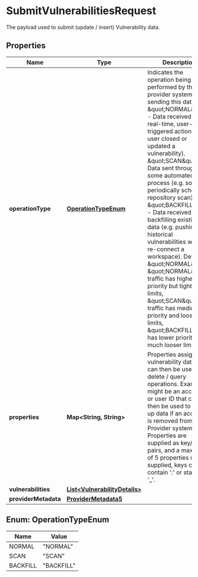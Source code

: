 

# SubmitVulnerabilitiesRequest

The payload used to submit (update / insert) Vulnerability data.

## Properties

| Name | Type | Description | Notes |
|------------ | ------------- | ------------- | -------------|
|**operationType** | [**OperationTypeEnum**](#OperationTypeEnum) | Indicates the operation being performed by the provider system when sending this data. \&quot;NORMAL\&quot; - Data received during real-time, user-triggered actions (e.g. user closed or updated a vulnerability). \&quot;SCAN\&quot; - Data sent through some automated process (e.g. some periodically scheduled repository scan). \&quot;BACKFILL\&quot; - Data received while backfilling existing data (e.g. pushing historical vulnerabilities when re-connect a workspace). Default is \&quot;NORMAL\&quot;. \&quot;NORMAL\&quot; traffic has higher priority but tighter rate limits, \&quot;SCAN\&quot; traffic has medium priority and looser limits, \&quot;BACKFILL\&quot; has lower priority and much looser limits  |  [optional] |
|**properties** | **Map&lt;String, String&gt;** | Properties assigned to vulnerability data that can then be used for delete / query operations.  Examples might be an account or user ID that can then be used to clean up data if an account is removed from the Provider system.  Properties are supplied as key/value pairs, and a maximum of 5 properties can be supplied, keys cannot contain &#39;:&#39; or start with &#39;_&#39;.  |  [optional] |
|**vulnerabilities** | [**List&lt;VulnerabilityDetails&gt;**](VulnerabilityDetails.md) |  |  |
|**providerMetadata** | [**ProviderMetadata5**](ProviderMetadata5.md) |  |  [optional] |



## Enum: OperationTypeEnum

| Name | Value |
|---- | -----|
| NORMAL | &quot;NORMAL&quot; |
| SCAN | &quot;SCAN&quot; |
| BACKFILL | &quot;BACKFILL&quot; |



